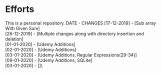 # Efforts
This is a personal repository.
DATE    -   CHANGES
[17-12-2019]  -   [Sub array With Given Sum]\
[26-12-2019]  -   [Multiple changes along with directory insertion and deletion]\
[01-01-2020]  -   [Udemy Additions]\
[02-01-2020]  -   [Udemy Additions]\
[03-01-2020]  -   [Udemy Additions, Regular Expressions(29-34)]\
[09-01-2020]  -   [Udemy Additions, SQLite]\
[03-01-2020]  -   []\